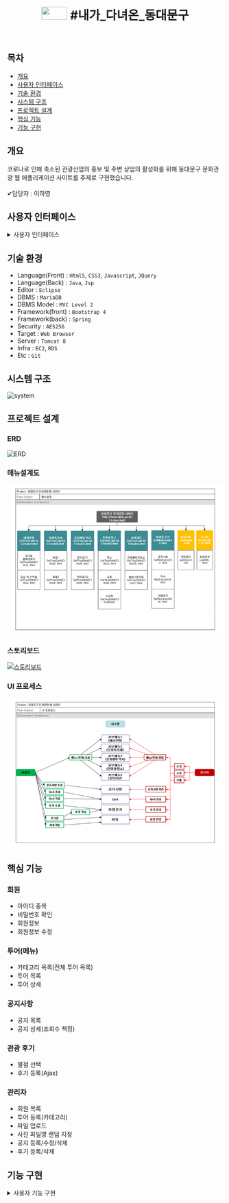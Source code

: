 <h1 align='center'><img src='https://www.ddm.go.kr/common/images/layout/logo_bi_s2022.png' style='width: 60px; height: 30px;'>&nbsp;#내가_다녀온_동대문구</h1><br/>

## 목차
 - [개요](https://github.com/dllgkdud/pro3#개요)
 - [사용자 인터페이스](https://github.com/dllgkdud/pro3#사용자-인터페이스)
 - [기술 환경](https://github.com/dllgkdud/pro3#기술-환경)
 - [시스템 구조](https://github.com/dllgkdud/pro3#시스템-구조)
 - [프로젝트 설계](https://github.com/dllgkdud/pro3#프로젝트-설계)
 - [핵심 기능](https://github.com/dllgkdud/pro3#핵심-기능)
 - [기능 구현](https://github.com/dllgkdud/pro3#기능-구현)

## 개요
코로나로 인해 축소된 관광산업의 홍보 및 주변 상업의 활성화를 위해 동대문구 문화관광 웹 애플리케이션 사이트를 주제로 구현했습니다.<br/><br/>
✔담당자 : 이하영

## 사용자 인터페이스

<details>
<summary>사용자 인터페이스</summary>

* **메인 페이지**
  * `로그인`, `회원가입`, `Ajax`로 작성된 `메뉴`로 이동합니다.

  <img width="1425" alt="메인" src="https://user-images.githubusercontent.com/112446846/211449646-97ae8fa5-97b3-4c6a-a309-be458dbbac14.png">

* **투어목록 페이지**
  * `장소`를 `검색`하고, `상세`를 `확인`하며 새로 `등록`합니다.

  <img width="1425" alt="투어 목록" src="https://user-images.githubusercontent.com/112446846/211450570-b9d5a9ba-1396-43ee-89b9-8160c067d45b.png">

* **투어상세 페이지**
  * `등록`된 장소의 `상세정보`를 `확인`하며, `수정`, `삭제`를 진행합니다.

  <img width="1425" alt="투어 상세" src="https://user-images.githubusercontent.com/112446846/211454452-1c8317fb-e1ae-448e-9118-cf043e40cd5b.png">
  
* **투어후기 페이지**
  * `등록`된 장소의 대해 간단한 `후기`를 작성하고, `별점`을 매깁니다.

  <img width="1425" alt="투어 후기" src="https://user-images.githubusercontent.com/112446846/211451203-afa33062-9f83-4cf7-9e03-aaa44ab00def.png">

</details>

## 기술 환경
 - Language(Front) : `Html5`, `CSS3`, `Javascript`, `JQuery`
 - Language(Back) : `Java`, `Jsp`
 - Editor : `Eclipse`
 - DBMS : `MariaDB`
 - DBMS Model : `MVC Level 2`
 - Framework(front) : `Bootstrap 4`
 - Framework(back) : `Spring`
 - Security : `AES256`
 - Target : `Web Browser`
 - Server : `Tomcat 8`
 - Infra : `EC2`, `RDS`
 - Etc : `Git`

## 시스템 구조
![system](https://user-images.githubusercontent.com/112446846/211471183-8f339ab6-79e7-40bd-8f69-c40532e5278b.png)

## 프로젝트 설계
### ERD
![ERD](https://user-images.githubusercontent.com/112446846/211461989-6f1c1eab-ed6d-45f8-9c12-203d8d72b00a.png)

### 메뉴설계도
![메뉴설계도](./img/0.png "동대문구_메뉴설계도")


### 스토리보드
[![스토리보드](https://user-images.githubusercontent.com/112446846/211448077-18442260-bae6-438b-a94d-cdd2f5ddb2cd.png)](https://www.youtube.com/watch?v=3jJmXVQPQD0)

### UI 프로세스
![UI](./img/UI.png "UI 프로세스")

## 핵심 기능
### 회원
 - 아이디 중복
 - 비밀번호 확인
 - 회원정보
 - 회원정보 수정

### 투어(메뉴)
 - 카테고리 목록(전체 투어 목록)
 - 투어 목록
 - 투어 상세

### 공지사항
 - 공지 목록
 - 공지 상세(조회수 책정)

### 관광 후기
 - 별점 선택
 - 후기 등록(Ajax)

### 관리자
 - 회원 목록
 - 투어 등록(카테고리)
 - 파일 업로드
 - 사진 파일명 랜덤 지정
 - 공지 등록/수정/삭제
 - 후기 등록/삭제

## 기능 구현

<details>
<summary>사용자 기능 구현</summary>

* **메인 페이지**
  * `로그인`, `회원가입`, `Ajax`로 작성된 `메뉴`로 이동합니다.

  ![메인](./img/1.png "메인")

* **카테고리 페이지**
  * `Ajax`로 작성된 `메뉴`로 이동합니다.
  ![메인](./img/2.png "카테고리")

![테마관광](./img/3.png "카테고리(테마관광)")
![테마관광](./img/4.png "상세(테마관광)")
![축제와문화](./img/5.png "카테고리(축제와문화)")
![축제와문화](./img/6.png "상세(축제와문화)")
![문화재와역사](./img/7.png "카테고리(문화재와역사)")
![문화재와역사](./img/8.png "상세(문화재와역사)")
![관광과명소](./img/9.png "카테고리(관광과명소)")
![관광과명소](./img/10.png "상세(관광과명소)")
![참여마당](./img/11.png "카테고리(참여마당)")
![참여마당](./img/12.png "상세(참여마당)")
![동대문소식](./img/13.png "공지사항목록")
![동대문소식](./img/14.png "공지사항상세")
![동대문소식](./img/15.png "공지사항수정")
![동대문소식](./img/16.png "QnA목록")
![동대문소식](./img/17.png "QnA작성")
![동대문소식](./img/18.png "이용후기목록")
![회원가입](./img/19.png "가입약관")
![회원가입](./img/20.png "가입양식")
![회원가입](./img/21.png "가입양식(아이디입력)")
![회원가입](./img/22.png "가입양식(아이디사용중)")
![회원가입](./img/23.png "가입양식(아이디사용가능)")
![로그인](./img/24.png "메인(로그인)")
![로그인](./img/25.png "메인(로그인)")
![회원정보](./img/26.png "회원정보")
![관리자](./img/27.png "관리자페이지")
![관리자](./img/28.png "관리자페이지(회원목록)")
![관리자](./img/29.pn "관리자페이지(장소목록)")
![관리자](./img/30.png "관리자페이지(이용후기목록)")
![관리자](./img/31.png "관리자페이지(투어등록)")
![관리자](./img/32.png "관리자페이지(투어등록(카테고리선택))")
![관리자](./img/33.png "관리자페이지(투어등록(사진등록))")

</details>